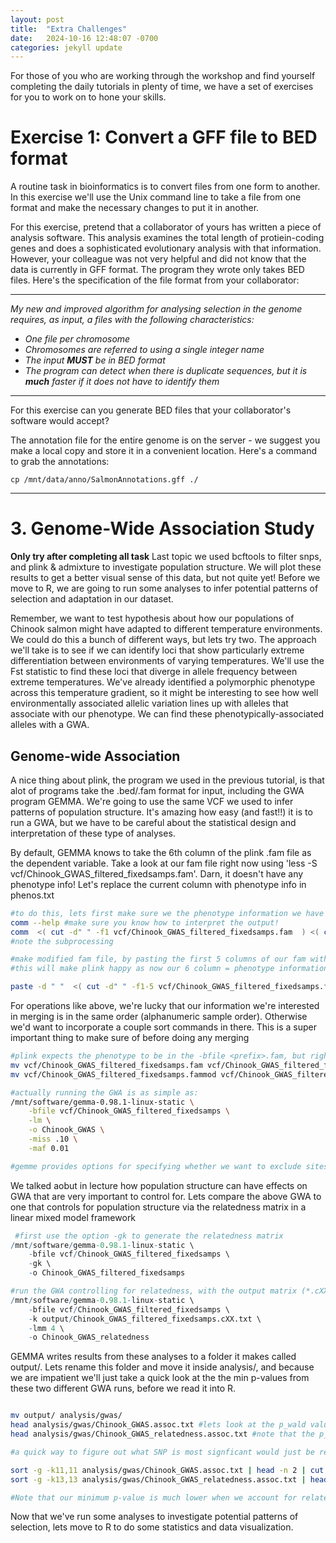 ```yaml
---
layout: post
title:  "Extra Challenges"
date:   2024-10-16 12:48:07 -0700
categories: jekyll update
---
```


For those of you who are working through the workshop and find yourself completing the daily tutorials in plenty of time, we have a set of exercises for you to work on to hone your skills. 



# Exercise 1: Convert a GFF file to BED format

A routine task in bioinformatics is to convert files from one form to another. In this exercise we'll use the Unix command line to take a file from one format and make the necessary changes to put it in another.

For this exercise, pretend that a collaborator of yours has written a piece of analysis software. This analysis examines the total length of protiein-coding genes and does a sophisticated evolutionary analysis with that information. However, your colleague was not very helpful and did not know that the data is currently in GFF format. The program they wrote only takes BED files. Here's the specification of the file format from your collaborator:

_ _ _ _ _ _ _ _ _ _
*My new and improved algorithm for analysing selection in the genome requires, as input, a files with the following characteristics:*
* *One file per chromosome*
* *Chromosomes are referred to using a single integer name*
* *The input **MUST** be in BED format*
* *The program can detect when there is duplicate sequences, but it is **much** faster if it does not have to identify them*
_ _ _ _ _ _ _ _ _ _

For this exercise can you generate BED files that your collaborator's software would accept?

The annotation file for the entire genome is on the server - we suggest you make a local copy and store it in a convenient location. Here's a command to grab the annotations:

```
cp /mnt/data/anno/SalmonAnnotations.gff ./
```

 _________________


# 3. Genome-Wide Association Study

**Only try after completing all task**
Last topic we used bcftools to filter snps, and plink & admixture to investigate population structure. We will plot these results to get a better visual sense of this data, but not quite yet! Before we move to R, we are going to run some analyses to infer potential patterns of selection and adaptation in our dataset. 

Remember, we want to test hypothesis about how our populations of Chinook salmon might have adapted to different temperature environments. We could do this a bunch of different ways, but lets try two. The approach we'll take is to see if we can identify loci that show particularly extreme differentiation between environments of varying temperatures. We'll use the Fst statistic to find these loci that diverge in allele frequency between extreme temperatures. We've already identified a polymorphic phenotype across this temperature gradient, so it might be interesting to see how well environmentally associated allelic variation lines up with alleles that associate with our phenotype. We can find these phenotypically-associated alleles with a GWA. 



## Genome-wide Association ##

A nice thing about plink, the program we used in the previous tutorial, is that alot of programs take the .bed/.fam format for input, including the GWA program GEMMA. We're going to use the same VCF we used to infer patterns of population structure. It's amazing how easy (and fast!!) it is to run a GWA, but we have to be careful about the statistical design and interpretation of these type of analyses.

By default, GEMMA knows to take the 6th column of the plink .fam file as the dependent variable. Take a look at our fam file right now using 'less -S vcf/Chinook_GWAS_filtered_fixedsamps.fam'. Darn, it doesn't have any phenotype info! Let's replace the current column with phenotype info in phenos.txt

```bash
#to do this, lets first make sure we the phenotype information we have is in the same order as our samples
comm --help #make sure you know how to interpret the output!
comm  <( cut -d" " -f1 vcf/Chinook_GWAS_filtered_fixedsamps.fam  ) <( cut -d"," -f-1 /mnt/data/vcf/phenos.txt ) #notice only column 2 (rows in common between datasets) prints
#note the subprocessing

#make modified fam file, by pasting the first 5 columns of our fam with the 2nd column of the phenotype file.
#this will make plink happy as now our 6 column = phenotype information

paste -d " "  <( cut -d" " -f1-5 vcf/Chinook_GWAS_filtered_fixedsamps.fam) <( cut -d"," -f2 /mnt/data/vcf/phenos.txt) > vcf/Chinook_GWAS_filtered_fixedsamps.fammod

```
For operations like above, we're lucky that our information we're interested in merging is in the same order (alphanumeric sample order). Otherwise we'd want to incorporate a couple sort commands in there. This is a super important thing to make sure of before doing any merging

```bash
#plink expects the phenotype to be in the -bfile <prefix>.fam, but right now its in <prefix>.fammod. lets do some quick renaming
mv vcf/Chinook_GWAS_filtered_fixedsamps.fam vcf/Chinook_GWAS_filtered_fixedsamps.famnophenos
mv vcf/Chinook_GWAS_filtered_fixedsamps.fammod vcf/Chinook_GWAS_filtered_fixedsamps.fam

#actually running the GWA is as simple as:
/mnt/software/gemma-0.98.1-linux-static \
	-bfile vcf/Chinook_GWAS_filtered_fixedsamps \
	-lm \
	-o Chinook_GWAS \
	-miss .10 \
	-maf 0.01

#gemme provides options for specifying whether we want to exclude sites based on missing data (-miss) or minor allele frequency (-maf).
```

We talked aobut in lecture how population structure can have effects on GWA that are very important to control for. Lets compare the above GWA to one that controls for population structure via the relatedness matrix in a linear mixed model framework

```r
 #first use the option -gk to generate the relatedness matrix 
/mnt/software/gemma-0.98.1-linux-static \
	-bfile vcf/Chinook_GWAS_filtered_fixedsamps \
	-gk \
	-o Chinook_GWAS_filtered_fixedsamps

#run the GWA controlling for relatedness, with the output matrix (*.cXX.txt)
/mnt/software/gemma-0.98.1-linux-static \
	-bfile vcf/Chinook_GWAS_filtered_fixedsamps \
	-k output/Chinook_GWAS_filtered_fixedsamps.cXX.txt \
	-lmm 4 \
	-o Chinook_GWAS_relatedness
```

GEMMA writes results from these analyses to a folder it makes called output/. Lets rename this folder and move it inside analysis/, and because we are impatient we'll just take a quick look at the the min p-values from these two different GWA runs, before we read it into R.

```bash

mv output/ analysis/gwas/
head analysis/gwas/Chinook_GWAS.assoc.txt #lets look at the p_wald values, column 11
head analysis/gwas/Chinook_GWAS_relatedness.assoc.txt #note that the p_wald column for the linear mixed effect GWA is 13

#a quick way to figure out what SNP is most signficant would just be resorting by those columns, taking just the first row (and dropping all the other columns we don't want to see)

sort -g -k11,11 analysis/gwas/Chinook_GWAS.assoc.txt | head -n 2 | cut -d$'\t' -f11  #g tells sort to interpret scientific notation, -k to sort on column 11
sort -g -k13,13 analysis/gwas/Chinook_GWAS_relatedness.assoc.txt | head -n 2 | cut -d$'\t' -f13

#Note that our minimum p-value is much lower when we account for relatedness

```

Now that we've run some analyses to investigate potential patterns of selection, lets move to R to do some statistics and data visualization.
